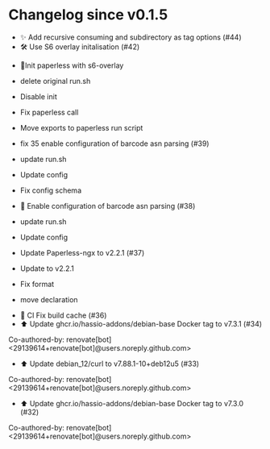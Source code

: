 # Changelog since v0.1.5
- ✨ Add recursive consuming and subdirectory as tag options (#44) 
- 🛠️ Use S6 overlay initalisation (#42)

* 🔨Init paperless with s6-overlay

* delete original run.sh

* Disable init

* Fix paperless call

* Move exports to paperless run script 
- fix 35 enable configuration of barcode asn parsing (#39)

* update run.sh

* Update config

* Fix config schema 
- 🚀 Enable configuration of barcode asn parsing (#38)

* update run.sh

* Update config 
- Update Paperless-ngx to v2.2.1 (#37)

* Update to v2.2.1

* Fix format

* move declaration 
- 🐛 CI Fix build cache (#36) 
- ⬆️ Update ghcr.io/hassio-addons/debian-base Docker tag to v7.3.1 (#34)

Co-authored-by: renovate[bot] <29139614+renovate[bot]@users.noreply.github.com> 
- ⬆️ Update debian_12/curl to v7.88.1-10+deb12u5 (#33)

Co-authored-by: renovate[bot] <29139614+renovate[bot]@users.noreply.github.com> 
- ⬆️ Update ghcr.io/hassio-addons/debian-base Docker tag to v7.3.0 (#32)

Co-authored-by: renovate[bot] <29139614+renovate[bot]@users.noreply.github.com> 
